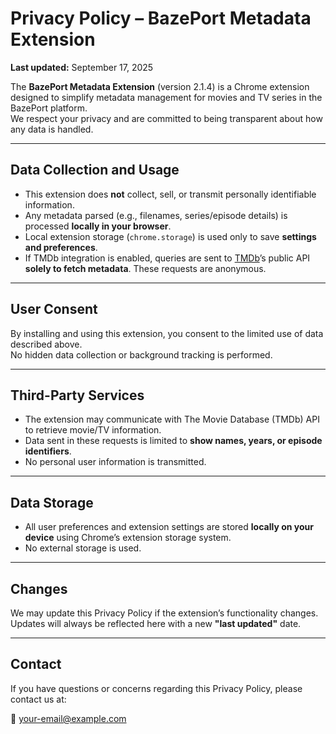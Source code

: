 # Privacy Policy – BazePort Metadata Extension

**Last updated:** September 17, 2025  

The **BazePort Metadata Extension** (version 2.1.4) is a Chrome extension designed to simplify metadata management for movies and TV series in the BazePort platform.  
We respect your privacy and are committed to being transparent about how any data is handled.

---

## Data Collection and Usage
- This extension does **not** collect, sell, or transmit personally identifiable information.  
- Any metadata parsed (e.g., filenames, series/episode details) is processed **locally in your browser**.  
- Local extension storage (`chrome.storage`) is used only to save **settings and preferences**.  
- If TMDb integration is enabled, queries are sent to [TMDb](https://www.themoviedb.org/)’s public API **solely to fetch metadata**. These requests are anonymous.  

---

## User Consent
By installing and using this extension, you consent to the limited use of data described above.  
No hidden data collection or background tracking is performed.

---

## Third-Party Services
- The extension may communicate with The Movie Database (TMDb) API to retrieve movie/TV information.  
- Data sent in these requests is limited to **show names, years, or episode identifiers**.  
- No personal user information is transmitted.

---

## Data Storage
- All user preferences and extension settings are stored **locally on your device** using Chrome’s extension storage system.  
- No external storage is used.

---

## Changes
We may update this Privacy Policy if the extension’s functionality changes.  
Updates will always be reflected here with a new **"last updated"** date.

---

## Contact
If you have questions or concerns regarding this Privacy Policy, please contact us at:  

📧 [your-email@example.com](mailto:your-email@example.com)
